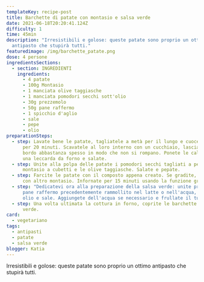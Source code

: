 ```yaml
---
templateKey: recipe-post
title: Barchette di patate con montasio e salsa verde
date: 2021-06-18T20:20:41.124Z
difficulty: 1
time: 45min
description: "Irresistibili e golose: queste patate sono proprio un ottimo
  antipasto che stupirà tutti."
featuredimage: /img/barchette_patate.png
dose: 4 persone
ingredientsSections:
  - section: INGREDIENTI
    ingredients:
      - 4 patate
      - 100g Montasio
      - 1 manciata olive taggiasche
      - 1 manciata pomodori secchi sott'olio
      - 30g prezzemolo
      - 50g pane raffermo
      - 1 spicchio d'aglio
      - sale
      - pepe
      - olio
preparationSteps:
  - step: Lavate bene le patate, tagliatele a metà per il lungo e cuocetele a vapore
      per 20 minuti. Scavatele al loro interno con un cucchiaio, lasciando un
      bordo abbastanza spesso in modo che non si rompano. Ponete le calotte in
      una leccarda da forno e salate.
  - step: Unite alla polpa delle patate i pomodori secchi tagliati a pezzetti, il
      montasio a cubetti e le olive taggiasche. Salate e pepate.
  - step: Farcite le patate con il composto appena creato. Se gradite, spolverate
      con altro montasio. Infornate per 15 minuti usando la funzione grill.
  - step: "Dedicatevi ora alla preparazione della salsa verde: unite prezzemolo,
      pane raffermo precedentemente rammollito nel latte o nell'acqua, aglio,
      olio e sale. Aggiungete dell'acqua se necessario e frullate il tutto."
  - step: Una volta ultimata la cottura in forno, coprite le barchette con la salsa
      verde.
card:
  - vegetariano
tags:
  - antipasti
  - patate
  - salsa verde
blogger: Katia
---
```

Irresistibili e golose: queste patate sono proprio un ottimo antipasto che stupirà tutti.